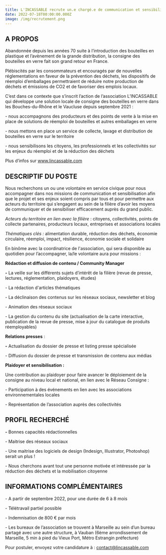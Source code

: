 ```yaml
---
title: L'INCASSABLE recrute un.e chargé.e de communication et sensibilisation
date: 2022-07-18T00:00:00.000Z
image: /img/recrutement.png
---
```

## A PROPOS

Abandonnée depuis les années 70 suite à l’introduction des bouteilles en plastique et l’avènement de la grande distribution, la consigne des bouteilles en verre fait son grand retour en France.

Plébiscités par les consommateurs et encouragés par de nouvelles réglementations en faveur de la prévention des déchets, les dispositifs de réemploi d’emballages permettraient de réduire notre production de déchets et émissions de CO2 et de favoriser des emplois locaux.

C’est dans ce contexte que s’inscrit l’action de l’association L’INCASSABLE qui développe une solution locale de consigne des bouteilles en verre dans les Bouches-du-Rhône et le Vaucluse depuis septembre 2021 :

\- nous accompagnons des producteurs et des points de vente à la mise en place de solutions de réemploi de bouteilles et autres emballages en verre

\- nous mettons en place un service de collecte, lavage et distribution de bouteilles en verre sur le territoire

\- nous sensibilisons les citoyens, les professionnels et les collectivités sur les enjeux du réemploi et de la réduction des déchets

Plus d’infos sur www.lincassable.com



## DESCRIPTIF DU POSTE

Nous recherchons un ou une volontaire en service civique pour nous accompagner dans nos missions de communication et sensibilisation afin que le projet et ses enjeux soient compris par tous et pour permettre aux acteurs du territoire qui s’engagent au sein de la filière d’avoir les moyens de communiquer et de sensibiliser efficacement auprès du grand public.

*Acteurs du territoire en lien avec la filière* : citoyens, collectivités, points de collecte partenaires, producteurs locaux, entreprises et associations locales

*Thématiques clés :* alimentation durable, réduction des déchets, économie circulaire, réemploi, impact, résilience, économie sociale et solidaire

En binôme avec la coordinatrice de l'association, qui sera disponible au quotidien pour l’accompagner, la/le volontaire aura pour missions :



**Rédaction et diffusion de contenu / Community Manager**

**\-** La veille sur les différents sujets d’intérêt de la filière (revue de presse, lectures, réglementation, plaidoyers, études)

\- La rédaction d'articles thématiques

\- La déclinaison des contenus sur les réseaux sociaux, newsletter et blog

\- Animation des réseaux sociaux

\- La gestion du contenu du site (actualisation de la carte interactive, publication de la revue de presse, mise à jour du catalogue de produits réemployables)



**Relations presses** :

**\-** Actualisation du dossier de presse et listing presse spécialisée

\- Diffusion du dossier de presse et transmission de contenu aux médias



**Plaidoyer et sensibilisation :**

Une contribution au plaidoyer pour faire avancer le déploiement de la consigne au niveau local et national, en lien avec le Réseau Consigne :

\- Participation à des événements en lien avec les associations environnementales locales

\- Représentation de l’association auprès des collectivités



## PROFIL RECHERCHÉ

**\-** Bonnes capacités rédactionnelles

\- Maitrise des réseaux sociaux

\- Une maitrise des logiciels de design (Indesign, Illustrator, Photoshop) serait un plus !

\- Nous cherchons avant tout une personne motivée et intéressée par la réduction des déchets et la mobilisation citoyenne



## INFORMATIONS COMPLÉMENTAIRES

\- A partir de septembre 2022, pour une durée de 6 à 8 mois

\- Télétravail partiel possible

\- Indemnisation de 800 € par mois

\- Les bureaux de l’association se trouvent à Marseille au sein d’un bureau partagé avec une autre structure, à Vauban (6ème arrondissement de Marseille, 5 min à pied du Vieux Port, Métro Estrangin préfecture)

Pour postuler, envoyez votre candidature à : contact@lincassable.com